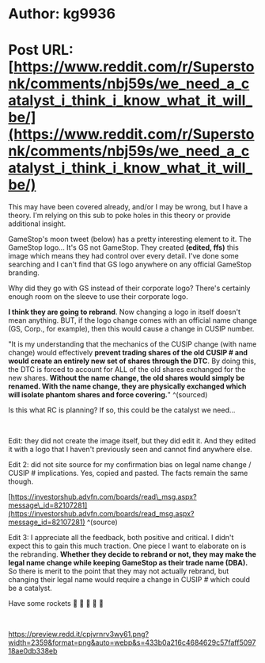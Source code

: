 # Author: kg9936
# Post URL: [https://www.reddit.com/r/Superstonk/comments/nbj59s/we_need_a_catalyst_i_think_i_know_what_it_will_be/](https://www.reddit.com/r/Superstonk/comments/nbj59s/we_need_a_catalyst_i_think_i_know_what_it_will_be/)


This may have been covered already, and/or I may be wrong, but I have a theory. I'm relying on this sub to poke holes in this theory or provide additional insight.

GameStop's moon tweet (below) has a pretty interesting element to it. The GameStop logo... It's GS not GameStop. They created **(edited, ffs)** this image which means they had control over every detail. I've done some searching and I can't find that GS logo anywhere on any official GameStop branding.

Why did they go with GS instead of their corporate logo? There's certainly enough room on the sleeve to use their corporate logo.

**I think they are going to rebrand**. Now changing a logo in itself doesn't mean anything. BUT, if the logo change comes with an official name change (GS, Corp., for example), then this would cause a change in CUSIP number.

"It is my understanding that the mechanics of the CUSIP change (with name change) would effectively **prevent trading shares of the old CUSIP # and would create an entirely new set of shares through the DTC**. By doing this, the DTC is forced to account for ALL of the old shares exchanged for the new shares. **Without the name change, the old shares would simply be renamed. With the name change, they are physically exchanged which will isolate phantom shares and force covering.**" ^(sourced)

Is this what RC is planning? If so, this could be the catalyst we need...

&#x200B;

Edit: they did not create the image itself, but they did edit it. And they edited it with a logo that I haven't previously seen and cannot find anywhere else.

Edit 2: did not site source for my confirmation bias on legal name change / CUSIP # implications. Yes, copied and pasted. The facts remain the same though.

[https://investorshub.advfn.com/boards/read\_msg.aspx?message\_id=82107281](https://investorshub.advfn.com/boards/read_msg.aspx?message_id=82107281) ^(source)

Edit 3: I appreciate all the feedback, both positive and critical. I didn't expect this to gain this much traction. One piece I want to elaborate on is the rebranding. **Whether they decide to rebrand or not, they may make the legal name change while keeping GameStop as their trade name (DBA).** So there is merit to the point that they may not actually rebrand, but changing their legal name would require a change in CUSIP # which could be a catalyst. 

Have some rockets  🚀 🚀 🚀 🚀 🚀

&#x200B;

https://preview.redd.it/cpjvrnrv3wy61.png?width=2359&format=png&auto=webp&s=433b0a216c4684629c57faff509718ae0db338eb